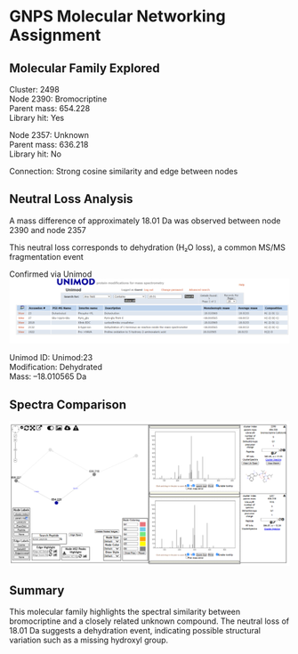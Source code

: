 # GNPS Molecular Networking Assignment

## Molecular Family Explored

Cluster: 2498  
Node 2390: Bromocriptine  
Parent mass: 654.228  
Library hit: Yes  

Node 2357: Unknown  
Parent mass: 636.218  
Library hit: No  

Connection: Strong cosine similarity and edge between nodes

## Neutral Loss Analysis

A mass difference of approximately 18.01 Da was observed between node 2390 and node 2357

This neutral loss corresponds to dehydration (H₂O loss), a common MS/MS fragmentation event

Confirmed via Unimod 
![Unimod result](https://raw.githubusercontent.com/nadineawwad/Reserch-Methods/main/Images/unimod.png)

Unimod ID: Unimod:23  
Modification: Dehydrated  
Mass: –18.010565 Da

## Spectra Comparison

![Spectra Comparison](https://raw.githubusercontent.com/nadineawwad/Reserch-Methods/main/Images/comparison_2390_vs_2357.png)


## Summary

This molecular family highlights the spectral similarity between bromocriptine and a closely related unknown compound. The neutral loss of 18.01 Da suggests a dehydration event, indicating possible structural variation such as a missing hydroxyl group. 

